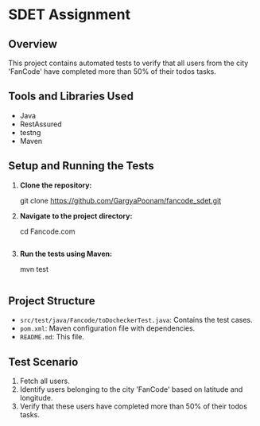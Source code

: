 # SDET Assignment

## Overview
This project contains automated tests to verify that all users from the city 'FanCode' have completed more than 50% of their todos tasks.

## Tools and Libraries Used
- Java
- RestAssured
- testng
- Maven

## Setup and Running the Tests

1. **Clone the repository:**
 
    git clone https://github.com/GargyaPoonam/fancode_sdet.git
   

2. **Navigate to the project directory:**
   
    cd Fancode.com
    ```

3. **Run the tests using Maven:**
    
    mvn test
    ```

## Project Structure
- `src/test/java/Fancode/toDocheckerTest.java`: Contains the test cases.
- `pom.xml`: Maven configuration file with dependencies.
- `README.md`: This file.

## Test Scenario
1. Fetch all users.
2. Identify users belonging to the city 'FanCode' based on latitude and longitude.
3. Verify that these users have completed more than 50% of their todos tasks.

